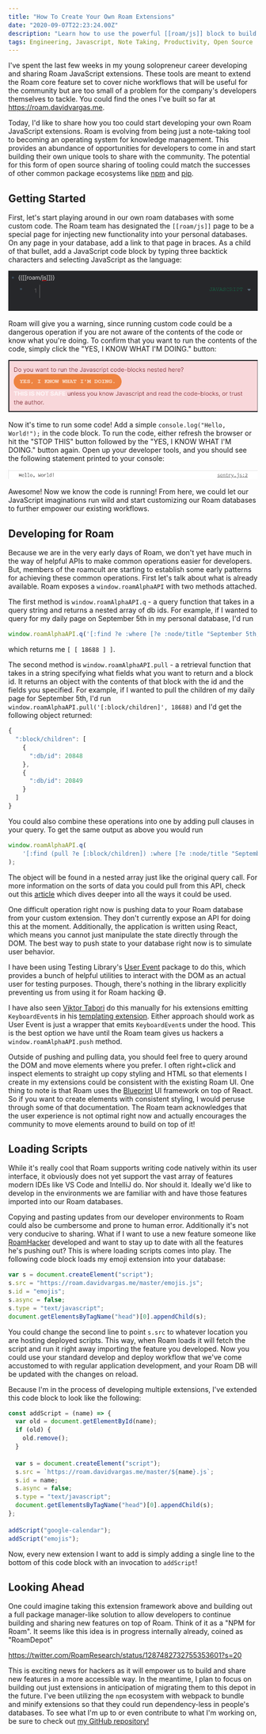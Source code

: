 ```yaml
---
title: "How To Create Your Own Roam Extensions"
date: "2020-09-07T22:23:24.00Z"
description: "Learn how to use the powerful [[roam/js]] block to build your own features!"
tags: Engineering, Javascript, Note Taking, Productivity, Open Source
---
```


I've spent the last few weeks in my young solopreneur career developing and sharing Roam JavaScript extensions. These tools are meant to extend the Roam core feature set to cover niche workflows that will be useful for the community but are too small of a problem for the company's developers themselves to tackle. You could find the ones I've built so far at https://roam.davidvargas.me.

Today, I'd like to share how you too could start developing your own Roam JavaScript extensions. Roam is evolving from being just a note-taking tool to becoming an operating system for knowledge management. This provides an abundance of opportunities for developers to come in and start building their own unique tools to share with the community. The potential for this form of open source sharing of tooling could match the successes of other common package ecosystems like [npm](https://www.npmjs.com/) and [pip](https://pip.pypa.io/en/stable/).

## Getting Started
First, let's start playing around in our own roam databases with some custom code. The Roam team has designated the `[[roam/js]]` page to be a special page for injecting new functionality into your personal databases. On any page in your database, add a link to that page in braces. As a child of that bullet, add a JavaScript code block by typing three backtick characters and selecting JavaScript as the language:

![](./block.png)

Roam will give you a warning, since running custom code could be a dangerous operation if you are not aware of the contents of the code or know what you're doing. To confirm that you want to run the contents of the code, simply click the "YES, I KNOW WHAT I'M DOING." button:

![](./warning.png)

Now it's time to run some code! Add a simple `console.log("Hello, World!");` in the code block. To run the code, either refresh the browser or hit the "STOP THIS" button followed by the "YES, I KNOW WHAT I'M DOING." button again. Open up your developer tools, and you should see the following statement printed to your console:

![](./hello-world.png)

Awesome! Now we know the code is running! From here, we could let our JavaScript imaginations run wild and start customizing our Roam databases to further empower our existing workflows.

## Developing for Roam
Because we are in the very early days of Roam, we don't yet have much in the way of helpful APIs to make common operations easier for developers. But, members of the roamcult are starting to establish some early patterns for achieving these common operations.
First let's talk about what is already available. Roam exposes a `window.roamAlphaAPI` with two methods attached.

The first method is `window.roamAlphaAPI.q` - a query function that takes in a query string and returns a nested array of db ids. For example, if I wanted to query for my daily page on September 5th in my personal database, I'd run 

```javascript
window.roamAlphaAPI.q('[:find ?e :where [?e :node/title "September 5th, 2020"] ]')
``` 

which returns me `[ [ 18688 ] ]`.

The second method is `window.roamAlphaAPI.pull` - a retrieval function that takes in a string specifying what fields what you want to return and a block id. It returns an object with the contents of that block with the id and the fields you specified. For example, if I wanted to pull the children of my daily page for September 5th, I'd run `window.roamAlphaAPI.pull('[:block/children]', 18688)` and I'd get the following object returned:

```javascript
{
  ":block/children": [
    {
      ":db/id": 20848
    },
    {
      ":db/id": 20849
    }
  ]
}
```

You could also combine these operations into one by adding pull clauses in your query. To get the same output as above you would run 

```javascript
window.roamAlphaAPI.q(
    '[:find (pull ?e [:block/children]) :where [?e :node/title "September 5th, 2020"] ]'
);
``` 

The object will be found in a nested array just like the original query call. For more information on the sorts of data you could pull from this API, check out this [article](https://www.putyourleftfoot.in/introduction-to-the-roam-alpha-api) which dives deeper into all the ways it could be used.

One difficult operation right now is pushing data to your Roam database from your custom extension. They don't currently expose an API for doing this at the moment. Additionally, the application is written using React, which means you cannot just manipulate the state directly through the DOM. The best way to push state to your database right now is to simulate user behavior.

I have been using Testing Library's [User Event](https://github.com/testing-library/user-event) package to do this, which provides a bunch of helpful utilities to interact with the DOM as an actual user for testing purposes. Though, there's nothing in the library explicitly preventing us from using it for Roam hacking 😅.

I have also seen [Viktor Tabori](https://twitter.com/ViktorTabori) do this manually for his extensions emitting `KeyboardEvent`s in his [templating extension](https://gist.github.com/thesved/79371d0c1dd34b6750c846368b323113#file-roam-templates-txt-L243-L323). Either approach should work as User Event is just a wrapper that emits `KeyboardEvent`s under the hood. This is the best option we have until the Roam team gives us hackers a `window.roamAlphaAPI.push` method.

Outside of pushing and pulling data, you should feel free to query around the DOM and move elements where you prefer. I often right+click and inspect elements to straight up copy styling and HTML so that elements I create in my extensions could be consistent with the existing Roam UI. One thing to note is that Roam uses the [Blueprint](https://blueprintjs.com/) UI framework on top of React. So if you want to create elements with consistent styling, I would peruse through some of that documentation. The Roam team acknowledges that the user experience is not optimal right now and actually encourages the community to move elements around to build on top of it!

## Loading Scripts
While it's really cool that Roam supports writing code natively within its user interface, it obviously does not yet support the vast array of features modern IDEs like VS Code and IntelliJ do. Nor should it. Ideally we'd like to develop in the environments we are familiar with and have those features imported into our Roam databases.

Copying and pasting updates from our developer environments to Roam could also be cumbersome and prone to human error. Additionally it's not very conducive to sharing. What if I want to use a new feature someone like [RoamHacker](https://github.com/roamhacker/roam42) developed and want to stay up to date with all the features he's pushing out? This is where loading scripts comes into play.
The following code block loads my emoji extension into your database:

```javascript
var s = document.createElement("script");
s.src = "https://roam.davidvargas.me/master/emojis.js";
s.id = "emojis";
s.async = false;
s.type = "text/javascript";
document.getElementsByTagName("head")[0].appendChild(s);
```

You could change the second line to point `s.src` to whatever location you are hosting deployed scripts. This way, when Roam loads it will fetch the script and run it right away importing the feature you developed. Now you could use your standard develop and deploy workflow that we've come accustomed to with regular application development, and your Roam DB will be updated with the changes on reload. 

Because I'm in the process of developing multiple extensions, I've extended this code block to look like the following:

```javascript
const addScript = (name) => {
  var old = document.getElementById(name);
  if (old) {
    old.remove();
  }

  var s = document.createElement("script");
  s.src = `https://roam.davidvargas.me/master/${name}.js`;
  s.id = name;
  s.async = false;
  s.type = "text/javascript";
  document.getElementsByTagName("head")[0].appendChild(s);
};

addScript("google-calendar");
addScript("emojis");
```

Now, every new extension I want to add is simply adding a single line to the bottom of this code block with an invocation to `addScript`!
## Looking Ahead
One could imagine taking this extension framework above and building out a full package manager-like solution to allow developers to continue building and sharing new features on top of Roam. Think of it as a "NPM for Roam". It seems like this idea is in progress internally already, coined as "RoamDepot"

https://twitter.com/RoamResearch/status/1287482732755353601?s=20

This is exciting news for hackers as it will empower us to build and share new features in a more accessible way.
In the meantime, I plan to focus on building out just extensions in anticipation of migrating them to this depot in the future. I've been utilizing the `npm` ecosystem with webpack to bundle and minify extensions so that they could run dependency-less in people's databases. To see what I'm up to or even contribute to what I'm working on, be sure to check out [my GitHub repository!](https://github.com/dvargas92495/roam-js-extensions)
